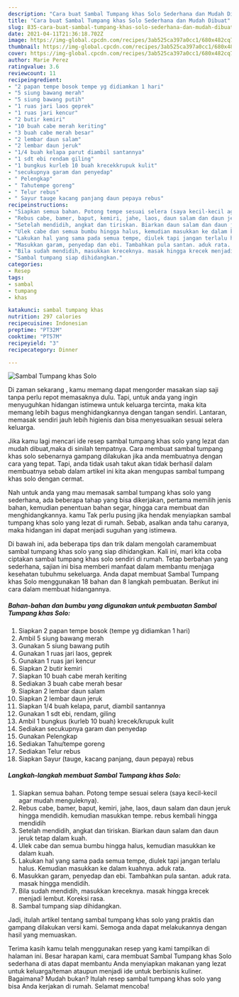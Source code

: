 ```yaml
---
description: "Cara buat Sambal Tumpang khas Solo Sederhana dan Mudah Dibuat"
title: "Cara buat Sambal Tumpang khas Solo Sederhana dan Mudah Dibuat"
slug: 835-cara-buat-sambal-tumpang-khas-solo-sederhana-dan-mudah-dibuat
date: 2021-04-11T21:36:18.702Z
image: https://img-global.cpcdn.com/recipes/3ab525ca397a0cc1/680x482cq70/sambal-tumpang-khas-solo-foto-resep-utama.jpg
thumbnail: https://img-global.cpcdn.com/recipes/3ab525ca397a0cc1/680x482cq70/sambal-tumpang-khas-solo-foto-resep-utama.jpg
cover: https://img-global.cpcdn.com/recipes/3ab525ca397a0cc1/680x482cq70/sambal-tumpang-khas-solo-foto-resep-utama.jpg
author: Marie Perez
ratingvalue: 3.6
reviewcount: 11
recipeingredient:
- "2 papan tempe bosok tempe yg didiamkan 1 hari"
- "5 siung bawang merah"
- "5 siung bawang putih"
- "1 ruas jari laos geprek"
- "1 ruas jari kencur"
- "2 butir kemiri"
- "10 buah cabe merah keriting"
- "3 buah cabe merah besar"
- "2 lembar daun salam"
- "2 lembar daun jeruk"
- "1/4 buah kelapa parut diambil santannya"
- "1 sdt ebi rendam giling"
- "1 bungkus kurleb 10 buah krecekkrupuk kulit"
- "secukupnya garam dan penyedap"
- " Pelengkap"
- " Tahutempe goreng"
- " Telur rebus"
- " Sayur tauge kacang panjang daun pepaya rebus"
recipeinstructions:
- "Siapkan semua bahan. Potong tempe sesuai selera (saya kecil-kecil agar mudah menguleknya)."
- "Rebus cabe, bamer, baput, kemiri, jahe, laos, daun salam dan daun jeruk hingga mendidih. kemudian masukkan tempe. rebus kembali hingga mendidih"
- "Setelah mendidih, angkat dan tiriskan. Biarkan daun salam dan daun jeruk tetap dalam kuah."
- "Ulek cabe dan semua bumbu hingga halus, kemudian masukkan ke dalam kuah."
- "Lakukan hal yang sama pada semua tempe, diulek tapi jangan terlalu halus. Kemudian masukkan ke dalam kuahnya. aduk rata."
- "Masukkan garam, penyedap dan ebi. Tambahkan pula santan. aduk rata. masak hingga mendidih."
- "Bila sudah mendidih, masukkan kreceknya. masak hingga krecek menjadi lembut. Koreksi rasa."
- "Sambal tumpang siap dihidangkan."
categories:
- Resep
tags:
- sambal
- tumpang
- khas

katakunci: sambal tumpang khas 
nutrition: 297 calories
recipecuisine: Indonesian
preptime: "PT32M"
cooktime: "PT57M"
recipeyield: "3"
recipecategory: Dinner

---
```



![Sambal Tumpang khas Solo](https://img-global.cpcdn.com/recipes/3ab525ca397a0cc1/680x482cq70/sambal-tumpang-khas-solo-foto-resep-utama.jpg)

Di zaman  sekarang , kamu memang dapat mengorder masakan siap saji tanpa perlu repot memasaknya dulu. Tapi, untuk anda yang ingin menyuguhkan hidangan istimewa untuk keluarga tercinta, maka kita memang lebih bagus menghidangkannya dengan tangan sendiri. Lantaran, memasak sendiri jauh lebih higienis dan bisa menyesuaikan sesuai selera keluarga.

Jika kamu lagi mencari ide resep sambal tumpang khas solo yang lezat dan mudah dibuat,maka di sinilah tempatnya. Cara membuat sambal tumpang khas solo  sebenarnya gampang dilakukan jika anda membuatnya dengan cara yang tepat. Tapi, anda tidak usah takut akan tidak berhasil dalam membuatnya 
sebab dalam artikel ini kita akan mengupas sambal tumpang khas solo dengan cermat.  



Nah untuk anda yang mau memasak sambal tumpang khas solo yang sederhana, ada beberapa tahap yang bisa dikerjakan, pertama memilih jenis bahan, kemudian penentuan bahan segar, hingga cara membuat dan menghidangkannya. kamu Tak perlu pusing jika hendak menyiapkan sambal tumpang khas solo yang lezat di rumah. Sebab, asalkan anda  tahu caranya, maka hidangan ini dapat menjadi suguhan yang istimewa.

Di bawah ini, ada beberapa tips dan trik dalam mengolah caramembuat sambal tumpang khas solo yang siap dihidangkan. Kali ini, mari kita coba ciptakan sambal tumpang khas solo sendiri di rumah. Tetap berbahan yang sederhana, sajian ini bisa memberi manfaat dalam membantu menjaga kesehatan tubuhmu sekeluarga. Anda dapat membuat Sambal Tumpang khas Solo menggunakan 18 bahan dan 8 langkah pembuatan. Berikut ini cara dalam membuat hidangannya.

<!--inarticleads1-->

##### Bahan-bahan dan bumbu yang digunakan untuk pembuatan Sambal Tumpang khas Solo:

1. Siapkan 2 papan tempe bosok (tempe yg didiamkan 1 hari)
1. Ambil 5 siung bawang merah
1. Gunakan 5 siung bawang putih
1. Gunakan 1 ruas jari laos, geprek
1. Gunakan 1 ruas jari kencur
1. Siapkan 2 butir kemiri
1. Siapkan 10 buah cabe merah keriting
1. Sediakan 3 buah cabe merah besar
1. Siapkan 2 lembar daun salam
1. Siapkan 2 lembar daun jeruk
1. Siapkan 1/4 buah kelapa, parut, diambil santannya
1. Gunakan 1 sdt ebi, rendam, giling
1. Ambil 1 bungkus (kurleb 10 buah) krecek/krupuk kulit
1. Sediakan secukupnya garam dan penyedap
1. Gunakan  Pelengkap
1. Sediakan  Tahu/tempe goreng
1. Sediakan  Telur rebus
1. Siapkan  Sayur (tauge, kacang panjang, daun pepaya) rebus




<!--inarticleads2-->

##### Langkah-langkah membuat Sambal Tumpang khas Solo:

1. Siapkan semua bahan. Potong tempe sesuai selera (saya kecil-kecil agar mudah menguleknya).
1. Rebus cabe, bamer, baput, kemiri, jahe, laos, daun salam dan daun jeruk hingga mendidih. kemudian masukkan tempe. rebus kembali hingga mendidih
1. Setelah mendidih, angkat dan tiriskan. Biarkan daun salam dan daun jeruk tetap dalam kuah.
1. Ulek cabe dan semua bumbu hingga halus, kemudian masukkan ke dalam kuah.
1. Lakukan hal yang sama pada semua tempe, diulek tapi jangan terlalu halus. Kemudian masukkan ke dalam kuahnya. aduk rata.
1. Masukkan garam, penyedap dan ebi. Tambahkan pula santan. aduk rata. masak hingga mendidih.
1. Bila sudah mendidih, masukkan kreceknya. masak hingga krecek menjadi lembut. Koreksi rasa.
1. Sambal tumpang siap dihidangkan.




Jadi, itulah artikel tentang  sambal tumpang khas solo  yang praktis dan gampang dilakukan versi kami. Semoga anda dapat melakukannya dengan hasil yang memuaskan. 

Terima kasih kamu telah menggunakan resep yang kami tampilkan di halaman ini. Besar harapan kami, cara membuat  Sambal Tumpang khas Solo sederhana di atas dapat membantu Anda menyiapkan makanan yang lezat untuk keluarga/teman ataupun menjadi ide untuk berbisnis kuliner. Bagaimana? Mudah bukan? Itulah resep sambal tumpang khas solo yang bisa Anda kerjakan di rumah. Selamat mencoba!

